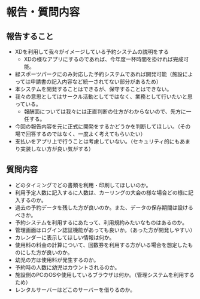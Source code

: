# 報告・質問内容

## 報告すること
- XDを利用して我々がイメージしている予約システムの説明をする
  - XDの様なアプリにするのであれば、今年度一杯時間を掛ければ完成可能。
- 緑スポーツパークにのみ対応した予約システムであれば開発可能（施設によっては申請書の記入内容など統一されてない部分があるため）
- 本システムを開発することはできるが、保守することはできない。
- 我々の意思としてはサークル活動としてではなく、業務として行いたいと思っている。
  - 報酬面については我々には正直判断の仕方がわからないので、先方に一任する。
- 今回の報告内容を元に正式に開発をするかどうかを判断してほしい。（その場で回答するのではなく、一度よく考えてもらいたい）
- 支払いをアプリ上で行うことは考慮していない。（セキュリティ的にもあまり実装しない方が良い気がする）

## 質問内容
- どのタイミングでどの書類を利用・印刷してほしいのか。
- 利用予定人数に記入するに人数は、カーリングの大会の様な場合どの様に記入するのか。
- 過去の予約データを残した方が良いのか。また、データの保存期間は設けるべきか。
- 予約システムを利用するにあたって、利用規約みたいなものはあるのか。
- 管理画面はログイン認証機能があっても良いか。（あった方が開発しやすい）
- カレンダーに表示してほしい情報は何か。
- 使用料の料金の計算について、回数券を利用する方がいる場合を想定したものにした方が良いのか。
- 幼児の方は使用料が発生するのか。
- 予約時の人数に幼児はカウントされるのか。
- 施設側のPCのOSや使用しているブラウザは何か。（管理システムを利用するため）
- レンタルサーバーはどこのサーバーを借りるのか。
